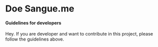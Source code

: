 # Doe Sangue.me

#### Guidelines for developers

Hey. If you are developer and want to contribute in this project, please follow the guidelines above.